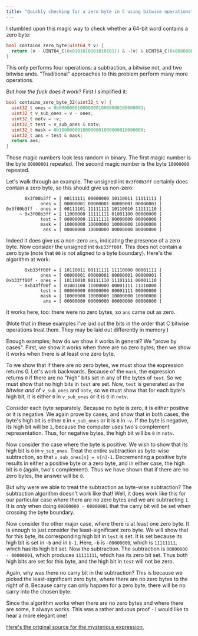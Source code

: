 ```yaml
---
title: "Quickly checking for a zero byte in C using bitwise operations"
---
```


I stumbled upon this magic way to check whether a 64-bit word contains a zero byte:

```c
bool contains_zero_byte(uint64_t v) {
  return (v - UINT64_C(0x0101010101010101)) & ~(v) & UINT64_C(0x8080808080808080);
}
```

This only performs four operations: a subtraction, a bitwise not, and two bitwise ands. "Traditional" approaches to this problem perform many more operations.

But _how the fuck does it work_? First I simplified it:

```c
bool contains_zero_byte_32(uint32_t v) {
  uint32_t ones = 0b00000001000000010000000100000001;
  uint32_t v_sub_ones = v - ones;
  uint32_t notv = ~v;
  uint32_t test = v_sub_ones & notv;
  uint32_t mask = 0b10000000100000001000000010000000;
  uint32_t ans = test & mask;
  return ans;
}
```

Those magic numbers look less random in binary. The first magic number is the byte `00000001` repeated. The second magic number is the byte `10000000` repeated.

Let's walk through an example. The unsigned int `0x3f00b3ff` certainly does contain a zero byte, so this should give us non-zero:

```
       0x3f00b3ff = [ 00111111 00000000 10110011 11111111 ]
             ones = [ 00000001 00000001 00000001 00000001 ]
0x3f00b3ff - ones = [ 00111101 11111111 10110010 11111110 ]
     ~ 0x3f00b3ff = [ 11000000 11111111 01001100 00000000 ]
             test = [ 00000000 11111111 00000000 00000000 ]
             mask = [ 10000000 10000000 10000000 10000000 ]
              ans = [ 00000000 10000000 00000000 00000000 ]
```

Indeed it does give us a non-zero `ans`, indicating the presence of a zero byte. Now consider the unsigned int `0xb33ff00f`. This does not contain a zero byte (note that `00` is not aligned to a byte boundary). Here's the algorithm at work:

```
       0xb33ff00f = [ 10110011 00111111 11110000 00001111 ]
             ones = [ 00000001 00000001 00000001 00000001 ]
0xb33ff00f - ones = [ 10110010 00111110 11101111 00001110 ]
     ~ 0xb33ff00f = [ 01001100 11000000 00001111 11110000 ]
             test = [ 00000000 00000000 00001111 00000000 ]
             mask = [ 10000000 10000000 10000000 10000000 ]
              ans = [ 00000000 00000000 00000000 00000000 ]
```

It works here, too: there were no zero bytes, so `ans` came out as zero.

(Note that in these examples I've laid out the bits in the order that C bitwise operations treat them. They may be laid out differently in memory.)

Enough examples; how do we show it works in general? We "prove by cases". First, we show it works when there are no zero bytes; then we show it works when there is at least one zero byte.

To we show that if there are no zero bytes, we must show the expression returns 0. Let's work backwards. Because of the `mask`, the expression returns `0` if there are no "high" bits set in any of the bytes of `test`. So we must show that no high bits in `test` are set. Now, `test` is generated as the _bitwise and_ of `v_sub_ones` and `notv`, so we must show that for each byte's high bit, it is either `0` in `v_sub_ones` or it is `0` in `notv`.

Consider each byte separately. Because no byte is zero, it is either positive or it is negative. We again prove by cases, and show that in both cases, the byte's high bit is either `0` in `v_sub_ones` or it is `0` in `~v`. If the byte is negative, its high bit will be `1`, because the computer uses two's complement representation. Thus, for negative bytes, the high bit will be `0` in `notv`.

Now consider the case where the byte is positive. We wish to show that its high bit is `0` in `v_sub_ones`. Treat the entire subtraction as byte-wise subtraction, so that `v_sub_ones[n] = v[n]-1`. Decrementing a positive byte results in either a positive byte or a zero byte, and in either case, the high bit is `0` (again, two's complement). Thus we have shown that if there are no zero bytes, the answer will be `0`.

But why were we able to treat the subtraction as byte-wise subtraction? The subtraction algorithm doesn't work like that! Well, it does work like this for our particular case where there are no zero bytes and we are subtracting `1`. It is _only_ when doing `00000000 - 00000001` that the carry bit will be set when crossing the byte boundary.

Now consider the other major case, where there is at least one zero byte. It is enough to just consider the least-significant zero byte. We will show that for this byte, its corresponding high bit in `test` is set. It is set because its high bit is set in `~b` and in `b-1`. Here, `~b` is `~00000000`, which is `11111111`, which has its high bit set. Now the subtraction. The subtraction is `00000000 - 00000001`, which produces `11111111`, which has its zero bit set. Thus both high bits are set for this byte, and the high bit in `test` will not be zero.

Again, why was there no carry bit in the subtraction? This is because we picked the least-significant zero byte, where there are no zero bytes to the right of it. Because carry can only happen for a zero byte, there will be no carry into the chosen byte.

Since the algorithm works when there are no zero bytes and where there are some, it always works. This was a rather arduous proof - I would like to hear a more elegant one!

[Here's the original source for the mysterious expression.](http://lemire.me/blog/2017/01/20/how-quickly-can-you-remove-spaces-from-a-string/)
